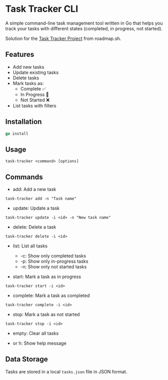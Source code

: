 # Task Tracker CLI

A simple command-line task management tool written in Go that helps you track your tasks with different states (completed, in progress, not started).

Solution for the [Task Tracker Project](https://roadmap.sh/projects/task-tracker) from roadmap.sh.

## Features

- Add new tasks
- Update existing tasks
- Delete tasks
- Mark tasks as:
  - Complete ✅
  - In Progress 🚧
  - Not Started ❌
- List tasks with filters

## Installation

```go
go install
```

## Usage

```shell
task-tracker <command> [options]
```

## Commands

- add: Add a new task

```shell
task-tracker add -n "Task name"
```

- update: Update a task

```shell
task-tracker update -i <id> -n "New task name"
```

- delete: Delete a task

```shell
task-tracker delete -i <id>
```

- list: List all tasks

  - -c: Show only completed tasks
  - -p: Show only in-progress tasks
  - -n: Show only not started tasks

- start: Mark a task as in progress

```shell
task-tracker start -i <id>
```

- complete: Mark a task as completed

```shell
task-tracker complete -i <id>
```

- stop: Mark a task as not started

```shell
task-tracker stop -i <id>
```

- empty: Clear all tasks

- or h: Show help message

## Data Storage

Tasks are stored in a local `tasks.json` file in JSON format.
